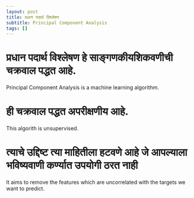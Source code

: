 ```yaml
---
layout: post
title: प्रधान पदार्थ विश्लेषण 
subtitle: Principal Component Analysis
tags: []
---
```

# प्रधान पदार्थ विश्लेषण हे साङ्गणकीयशिकवणीची चक्रवाल पद्धत आहे.
Principal Component Analysis is a machine learning algorithm.

# ही चक्रवाल पद्धत अपरीक्षणीय आहे.
This algorith is unsupervised.

# त्याचे उद्दिष्ट त्या माहितीला हटवणे आहे जे आपल्याला भविष्यवाणी कर्ण्यात उपयोगी ठरत नाही
It aims to remove the features which are uncorrelated with the targets we want to predict.

